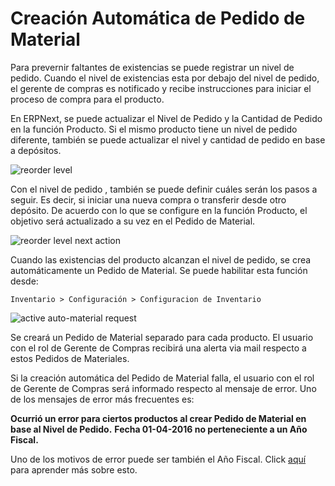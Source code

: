 <!-- add-breadcrumbs -->
# Creación Automática de Pedido de Material

Para prevernir faltantes de existencias se puede registrar un nivel de pedido. Cuando el nivel de existencias esta por debajo del nivel de pedido, el gerente de compras es notificado y recibe instrucciones para iniciar el proceso de compra para el producto.

En ERPNext, se puede actualizar el Nivel de Pedido y la Cantidad de Pedido en la función Producto. Si el mismo producto tiene un nivel de pedido diferente, también se puede actualizar el nivel y cantidad de pedido en base a depósitos. 

<img alt="reorder level" class="screenshot" src="{{docs_base_url}}/assets/img/articles/reorder-request-1.png">

Con el nivel de pedido , también se puede definir cuáles serán los pasos a seguir. Es decir, si iniciar una nueva compra o transferir desde otro depósito. De acuerdo con lo que se configure en la función Producto, el objetivo será actualizado a su vez en el Pedido de Material.

<img alt="reorder level next action" class="screenshot" src="{{docs_base_url}}/assets/img/articles/reorder-request-2.png">

Cuando las existencias del producto alcanzan el nivel de pedido, se crea automáticamente un Pedido de Material. Se puede habilitar esta función desde: 

`Inventario > Configuración > Configuracion de Inventario`

<img alt="active auto-material request" class="screenshot" src="{{docs_base_url}}/assets/img/articles/reorder-request-3.png">

Se creará un Pedido de Material separado para cada producto. El usuario con el rol de Gerente de Compras recibirá una alerta via mail respecto a estos Pedidos de Materiales. 

Si la creación automática del Pedido de Material falla, el usuario con el rol de Gerente de Compras será informado respecto al mensaje de error. Uno de los mensajes de error más frecuentes es:

**Ocurrió un error para ciertos productos al crear Pedido de Material en base al Nivel de Pedido.**
**Fecha 01-04-2016 no perteneciente a un Año Fiscal.**

Uno de los motivos de error puede ser también el Año Fiscal. Click [aquí](/docs/user/manual/en/accounts/articles/fiscal-year-error.html) para aprender más sobre esto.
<!-- markdown -->
